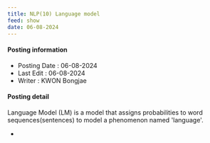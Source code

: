 ```yaml
---
title: NLP(10) Language model
feed: show
date: 06-08-2024
---
```

#### Posting information

- Posting Date : 06-08-2024  
- Last Edit : 06-08-2024  
- Writer : KWON Bongjae

#### Posting detail

Language Model (LM) is a model that assigns probabilities to word sequences(sentences) to model a phenomenon named 'language'.

-  

